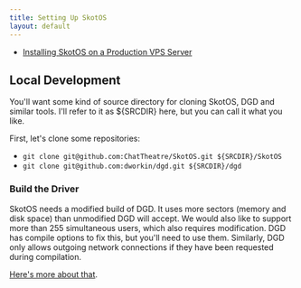 ```yaml
---
title: Setting Up SkotOS
layout: default
---
```


* [Installing SkotOS on a Production VPS Server](setup_vps.md)

## Local Development

You'll want some kind of source directory for cloning SkotOS, DGD and similar tools. I'll refer to it as ${SRCDIR} here, but you can call it what you like.

First, let's clone some repositories:

* `git clone git@github.com:ChatTheatre/SkotOS.git ${SRCDIR}/SkotOS`
* `git clone git@github.com:dworkin/dgd.git ${SRCDIR}/dgd`

### Build the Driver

SkotOS needs a modified build of DGD. It uses more sectors (memory and disk space) than unmodified DGD will accept. We would also like to support more than 255 simultaneous users, which also requires modification. DGD has compile options to fix this, but you'll need to use them. Similarly, DGD only allows outgoing network connections if they have been requested during compilation.

[Here's more about that](./building_dgd_for_skotos.md).

